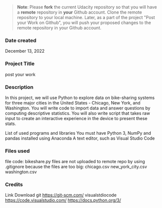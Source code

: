 >**Note**: Please **fork** the current Udacity repository so that you will have a **remote** repository in **your** Github account. Clone the remote repository to your local machine. Later, as a part of the project "Post your Work on Github", you will push your proposed changes to the remote repository in your Github account.

### Date created
December 13, 2022

### Project Title
post your work 

### Description
In this project, we will use Python to explore data on bike-sharing systems for three major cities in the United States - Chicago, New York, and Washington. You will write code to import data and answer questions by computing descriptive statistics. You will also write script that takes raw input to create an interactive experience in the device to present these stats.

List of used programs and libraries
You must have Python 3, NumPy and pandas installed using Anaconda
A text editor, such as Visual Studio Code

### Files used
 file code:
bikeshare.py
 files are not uploaded to remote repo by using .gitignore because the files are too big:
chicago.csv
new_york_city.csv
washington.csv

### Credits
Link Download git https://git-scm.com/
visualstdiocode https://code.visualstudio.com/
https://docs.python.org/3/

